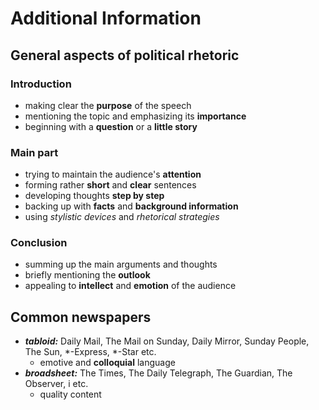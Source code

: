 # Additional Information

## General aspects of political rhetoric

### Introduction
- making clear the **purpose** of the speech
- mentioning the topic and emphasizing its **importance**
- beginning with a **question** or a **little story**

### Main part
- trying to maintain the audience's **attention**
- forming rather **short** and **clear** sentences
- developing thoughts **step by step**
- backing up with **facts** and **background information**
- using *stylistic devices* and *rhetorical strategies*

### Conclusion
- summing up the main arguments and thoughts
- briefly mentioning the **outlook**
- appealing to **intellect** and **emotion** of the audience

## Common newspapers

- ***tabloid:*** Daily Mail, The Mail on Sunday, Daily Mirror, Sunday People, The Sun, *-Express, *-Star etc.
	- emotive and **colloquial** language
- ***broadsheet:*** The Times, The Daily Telegraph, The Guardian, The Observer, i etc.
	- quality content

<!--stackedit_data:
eyJoaXN0b3J5IjpbNTQ4NTgzNDE1XX0=
-->